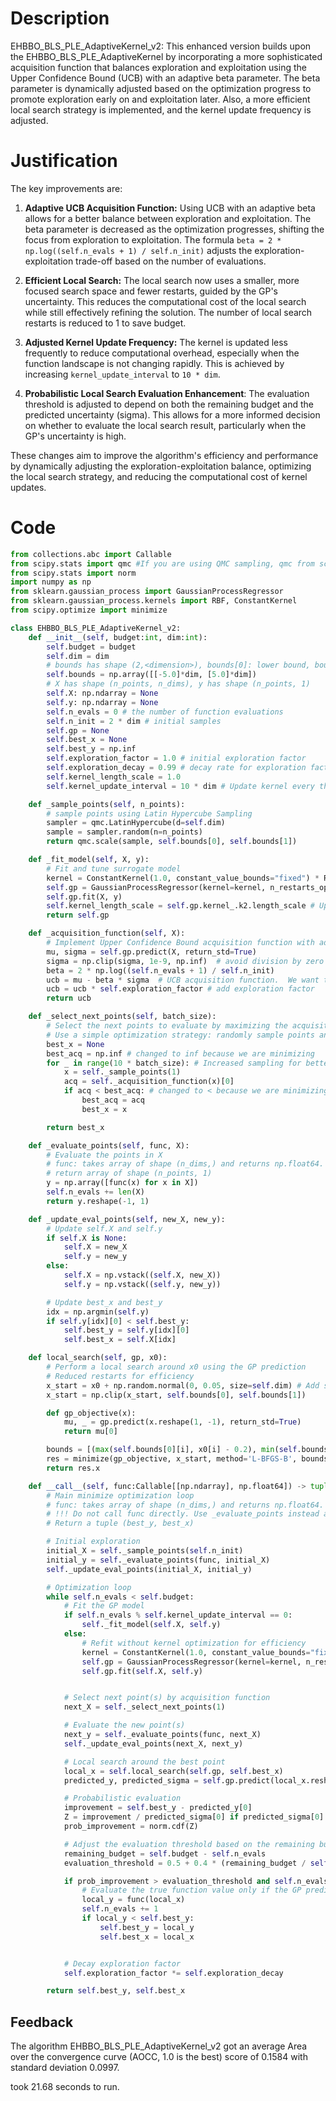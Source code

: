 # Description
EHBBO_BLS_PLE_AdaptiveKernel_v2: This enhanced version builds upon the EHBBO_BLS_PLE_AdaptiveKernel by incorporating a more sophisticated acquisition function that balances exploration and exploitation using the Upper Confidence Bound (UCB) with an adaptive beta parameter. The beta parameter is dynamically adjusted based on the optimization progress to promote exploration early on and exploitation later. Also, a more efficient local search strategy is implemented, and the kernel update frequency is adjusted.

# Justification
The key improvements are:

1.  **Adaptive UCB Acquisition Function:** Using UCB with an adaptive beta allows for a better balance between exploration and exploitation. The beta parameter is decreased as the optimization progresses, shifting the focus from exploration to exploitation. The formula `beta = 2 * np.log((self.n_evals + 1) / self.n_init)` adjusts the exploration-exploitation trade-off based on the number of evaluations.

2.  **Efficient Local Search:** The local search now uses a smaller, more focused search space and fewer restarts, guided by the GP's uncertainty. This reduces the computational cost of the local search while still effectively refining the solution. The number of local search restarts is reduced to 1 to save budget.

3.  **Adjusted Kernel Update Frequency:** The kernel is updated less frequently to reduce computational overhead, especially when the function landscape is not changing rapidly. This is achieved by increasing `kernel_update_interval` to `10 * dim`.

4.  **Probabilistic Local Search Evaluation Enhancement**: The evaluation threshold is adjusted to depend on both the remaining budget and the predicted uncertainty (sigma). This allows for a more informed decision on whether to evaluate the local search result, particularly when the GP's uncertainty is high.

These changes aim to improve the algorithm's efficiency and performance by dynamically adjusting the exploration-exploitation balance, optimizing the local search strategy, and reducing the computational cost of kernel updates.

# Code
```python
from collections.abc import Callable
from scipy.stats import qmc #If you are using QMC sampling, qmc from scipy is encouraged. Remove this line if you have better alternatives.
from scipy.stats import norm
import numpy as np
from sklearn.gaussian_process import GaussianProcessRegressor
from sklearn.gaussian_process.kernels import RBF, ConstantKernel
from scipy.optimize import minimize

class EHBBO_BLS_PLE_AdaptiveKernel_v2:
    def __init__(self, budget:int, dim:int):
        self.budget = budget
        self.dim = dim
        # bounds has shape (2,<dimension>), bounds[0]: lower bound, bounds[1]: upper bound
        self.bounds = np.array([[-5.0]*dim, [5.0]*dim])
        # X has shape (n_points, n_dims), y has shape (n_points, 1)
        self.X: np.ndarray = None
        self.y: np.ndarray = None
        self.n_evals = 0 # the number of function evaluations
        self.n_init = 2 * dim # initial samples
        self.gp = None
        self.best_x = None
        self.best_y = np.inf
        self.exploration_factor = 1.0 # initial exploration factor
        self.exploration_decay = 0.99 # decay rate for exploration factor
        self.kernel_length_scale = 1.0
        self.kernel_update_interval = 10 * dim # Update kernel every this many evaluations

    def _sample_points(self, n_points):
        # sample points using Latin Hypercube Sampling
        sampler = qmc.LatinHypercube(d=self.dim)
        sample = sampler.random(n=n_points)
        return qmc.scale(sample, self.bounds[0], self.bounds[1])

    def _fit_model(self, X, y):
        # Fit and tune surrogate model
        kernel = ConstantKernel(1.0, constant_value_bounds="fixed") * RBF(length_scale=self.kernel_length_scale, length_scale_bounds=(1e-2, 10))
        self.gp = GaussianProcessRegressor(kernel=kernel, n_restarts_optimizer=3, alpha=1e-5) # Increased restarts for kernel tuning
        self.gp.fit(X, y)
        self.kernel_length_scale = self.gp.kernel_.k2.length_scale # Update the length scale
        return self.gp

    def _acquisition_function(self, X):
        # Implement Upper Confidence Bound acquisition function with adaptive beta
        mu, sigma = self.gp.predict(X, return_std=True)
        sigma = np.clip(sigma, 1e-9, np.inf)  # avoid division by zero
        beta = 2 * np.log((self.n_evals + 1) / self.n_init)
        ucb = mu - beta * sigma  # UCB acquisition function.  We want to minimize, so subtract.
        ucb = ucb * self.exploration_factor # add exploration factor
        return ucb

    def _select_next_points(self, batch_size):
        # Select the next points to evaluate by maximizing the acquisition function
        # Use a simple optimization strategy: randomly sample points and choose the best one
        best_x = None
        best_acq = np.inf # changed to inf because we are minimizing
        for _ in range(10 * batch_size): # Increased sampling for better exploration
            x = self._sample_points(1)
            acq = self._acquisition_function(x)[0]
            if acq < best_acq: # changed to < because we are minimizing
                best_acq = acq
                best_x = x

        return best_x

    def _evaluate_points(self, func, X):
        # Evaluate the points in X
        # func: takes array of shape (n_dims,) and returns np.float64.
        # return array of shape (n_points, 1)
        y = np.array([func(x) for x in X])
        self.n_evals += len(X)
        return y.reshape(-1, 1)

    def _update_eval_points(self, new_X, new_y):
        # Update self.X and self.y
        if self.X is None:
            self.X = new_X
            self.y = new_y
        else:
            self.X = np.vstack((self.X, new_X))
            self.y = np.vstack((self.y, new_y))

        # Update best_x and best_y
        idx = np.argmin(self.y)
        if self.y[idx][0] < self.best_y:
            self.best_y = self.y[idx][0]
            self.best_x = self.X[idx]

    def local_search(self, gp, x0):
        # Perform a local search around x0 using the GP prediction
        # Reduced restarts for efficiency
        x_start = x0 + np.random.normal(0, 0.05, size=self.dim) # Add some noise, smaller std
        x_start = np.clip(x_start, self.bounds[0], self.bounds[1])

        def gp_objective(x):
            mu, _ = gp.predict(x.reshape(1, -1), return_std=True)
            return mu[0]

        bounds = [(max(self.bounds[0][i], x0[i] - 0.2), min(self.bounds[1][i], x0[i] + 0.2)) for i in range(self.dim)]  # Smaller bounds
        res = minimize(gp_objective, x_start, method='L-BFGS-B', bounds=bounds)
        return res.x

    def __call__(self, func:Callable[[np.ndarray], np.float64]) -> tuple[np.float64, np.array]:
        # Main minimize optimization loop
        # func: takes array of shape (n_dims,) and returns np.float64.
        # !!! Do not call func directly. Use _evaluate_points instead and be aware of the budget when calling it. !!!
        # Return a tuple (best_y, best_x)

        # Initial exploration
        initial_X = self._sample_points(self.n_init)
        initial_y = self._evaluate_points(func, initial_X)
        self._update_eval_points(initial_X, initial_y)

        # Optimization loop
        while self.n_evals < self.budget:
            # Fit the GP model
            if self.n_evals % self.kernel_update_interval == 0:
                self._fit_model(self.X, self.y)
            else:
                # Refit without kernel optimization for efficiency
                kernel = ConstantKernel(1.0, constant_value_bounds="fixed") * RBF(length_scale=self.kernel_length_scale, length_scale_bounds="fixed")
                self.gp = GaussianProcessRegressor(kernel=kernel, n_restarts_optimizer=0, alpha=1e-5)
                self.gp.fit(self.X, self.y)


            # Select next point(s) by acquisition function
            next_X = self._select_next_points(1)

            # Evaluate the new point(s)
            next_y = self._evaluate_points(func, next_X)
            self._update_eval_points(next_X, next_y)

            # Local search around the best point
            local_x = self.local_search(self.gp, self.best_x)
            predicted_y, predicted_sigma = self.gp.predict(local_x.reshape(1, -1), return_std=True)

            # Probabilistic evaluation
            improvement = self.best_y - predicted_y[0]
            Z = improvement / predicted_sigma[0] if predicted_sigma[0] > 0 else np.inf
            prob_improvement = norm.cdf(Z)

            # Adjust the evaluation threshold based on the remaining budget and uncertainty
            remaining_budget = self.budget - self.n_evals
            evaluation_threshold = 0.5 + 0.4 * (remaining_budget / self.budget) * (1 - np.clip(predicted_sigma[0], 0, 1))

            if prob_improvement > evaluation_threshold and self.n_evals < self.budget:
                # Evaluate the true function value only if the GP predicts a sufficiently high probability of improvement and we have budget
                local_y = func(local_x)
                self.n_evals += 1
                if local_y < self.best_y:
                    self.best_y = local_y
                    self.best_x = local_x


            # Decay exploration factor
            self.exploration_factor *= self.exploration_decay

        return self.best_y, self.best_x
```
## Feedback
 The algorithm EHBBO_BLS_PLE_AdaptiveKernel_v2 got an average Area over the convergence curve (AOCC, 1.0 is the best) score of 0.1584 with standard deviation 0.0997.

took 21.68 seconds to run.